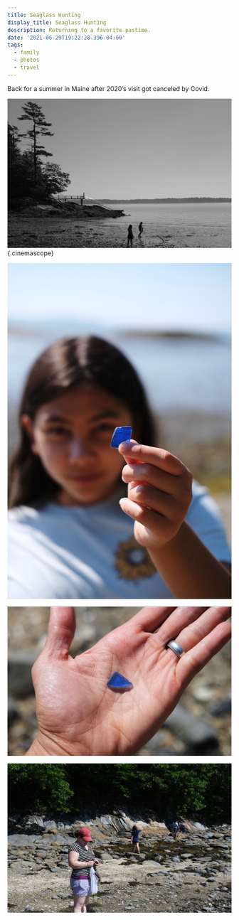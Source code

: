 ```yaml
---
title: Seaglass Hunting
display_title: Seaglass Hunting
description: Returning to a favorite pastime.
date: '2021-06-29T19:22:28.396-04:00'
tags:
  - family
  - photos
  - travel
---
```


Back for a summer in Maine after 2020’s visit got canceled by Covid.

![Two girls on a beach.](seaglass-hunting-1.jpg "Em and Soph combing the beach"){.cinemascope}

![A girl holding up a piece of blue seaglass.](seaglass-hunting-2.jpg "Blue is always rare")

![Blue seaglass in a palm.](seaglass-hunting-3.jpg "Found my own blue chip")

![A woman holds a mesh bag of seaglass while two girls walk up the shore in the distance.](seaglass-hunting-4.jpg)


